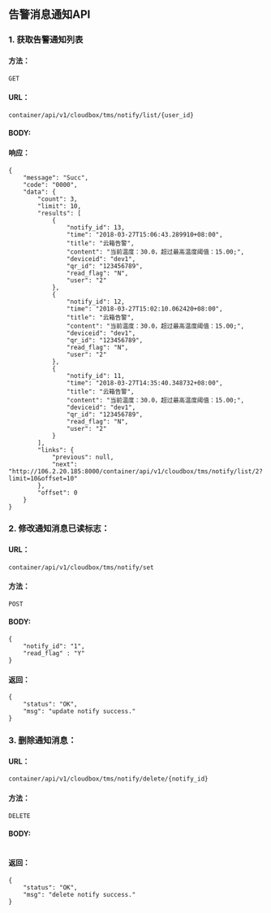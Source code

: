 ## 告警消息通知API

### 1. 获取告警通知列表

#### 方法：
 
`GET`

#### URL：

`container/api/v1/cloudbox/tms/notify/list/{user_id}`

#### BODY:



#### 响应：

```
{
    "message": "Succ",
    "code": "0000",
    "data": {
        "count": 3,
        "limit": 10,
        "results": [
            {
                "notify_id": 13,
                "time": "2018-03-27T15:06:43.289910+08:00",
                "title": "云箱告警",
                "content": "当前温度：30.0，超过最高温度阈值：15.00;",
                "deviceid": "dev1",
                "qr_id": "123456789",
                "read_flag": "N",
                "user": "2"
            },
            {
                "notify_id": 12,
                "time": "2018-03-27T15:02:10.062420+08:00",
                "title": "云箱告警",
                "content": "当前温度：30.0，超过最高温度阈值：15.00;",
                "deviceid": "dev1",
                "qr_id": "123456789",
                "read_flag": "N",
                "user": "2"
            },
            {
                "notify_id": 11,
                "time": "2018-03-27T14:35:40.348732+08:00",
                "title": "云箱告警",
                "content": "当前温度：30.0，超过最高温度阈值：15.00;",
                "deviceid": "dev1",
                "qr_id": "123456789",
                "read_flag": "N",
                "user": "2"
            }
        ],
        "links": {
            "previous": null,
            "next": "http://106.2.20.185:8000/container/api/v1/cloudbox/tms/notify/list/2?limit=10&offset=10"
        },
        "offset": 0
    }
}

```


### 2. 修改通知消息已读标志：

#### URL：

`container/api/v1/cloudbox/tms/notify/set`

#### 方法： 

`POST`

#### BODY:

```
{
    "notify_id": "1",
	"read_flag" : "Y"
}
```
 
#### 返回：

```
{
    "status": "OK",
    "msg": "update notify success."
}
```

### 3. 删除通知消息：

#### URL：

`container/api/v1/cloudbox/tms/notify/delete/{notify_id}`

#### 方法： 

`DELETE`

#### BODY:

```

```
 
#### 返回：

```
{
    "status": "OK",
    "msg": "delete notify success."
}
```